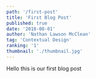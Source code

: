```yaml
---
path: '/first-post'
title: 'First Blog Post'
published: true
date: '2018-08-01'
author: 'Nathan Lawson McClean'
tag: 'Contextual Design'
ranking: '1'
thumbnail: './thumbnail.jpg'
---
```


Hello this is our first blog post
